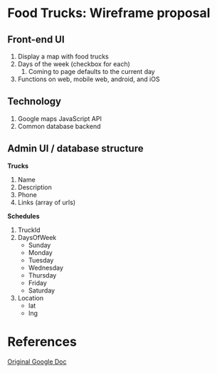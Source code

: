 # Food Trucks: Wireframe proposal

## Front-end UI

1. Display a map with food trucks
1. Days of the week (checkbox for each)
    1. Coming to page defaults to the current day
1. Functions on web, mobile web, android, and iOS

## Technology

1. Google maps JavaScript API
1. Common database backend

## Admin UI / database structure

**Trucks**

1. Name
1. Description
1. Phone
1. Links (array of urls)

**Schedules**

1. TruckId
1. DaysOfWeek
    * Sunday
    * Monday
    * Tuesday
    * Wednesday
    * Thursday
    * Friday
    * Saturday
1. Location
    * lat
    * lng


# References

[Original Google Doc](https://docs.google.com/document/d/1RBFx_S-Z7D7GeBGQFHzdSiD4s_yqPjvIQlwUWH80OEQ/edit#)
